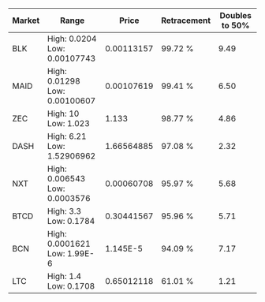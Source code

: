 | Market | Range | Price| Retracement | Doubles to 50% |
| --- | --- | --- | --- | --- |
| BLK | High: 0.0204<br />Low: 0.00107743 | 0.00113157 | 99.72 % | 9.49 |
| MAID | High: 0.01298<br />Low: 0.00100607 | 0.00107619 | 99.41 % | 6.50 |
| ZEC | High: 10<br />Low: 1.023 | 1.133 | 98.77 % | 4.86 |
| DASH | High: 6.21<br />Low: 1.52906962 | 1.66564885 | 97.08 % | 2.32 |
| NXT | High: 0.006543<br />Low: 0.0003576 | 0.00060708 | 95.97 % | 5.68 |
| BTCD | High: 3.3<br />Low: 0.1784 | 0.30441567 | 95.96 % | 5.71 |
| BCN | High: 0.0001621<br />Low: 1.99E-6 | 1.145E-5 | 94.09 % | 7.17 |
| LTC | High: 1.4<br />Low: 0.1708 | 0.65012118 | 61.01 % | 1.21 |
